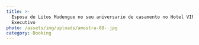 ```yaml
---
title: >-
  Esposa de Litos Mudengue no seu aniversario de casamento no Hotel VIP
  Executivo
photo: /assets/img/uploads/amostra-88-.jpg
category: Booking
---
```

